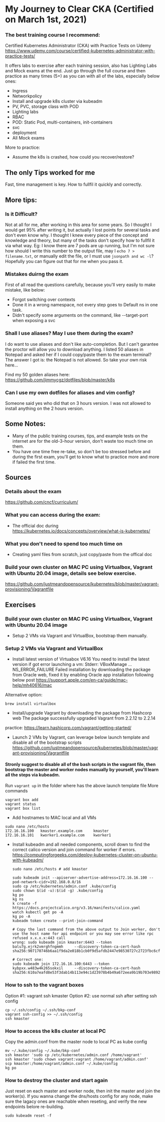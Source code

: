 # My Journey to Clear CKA (Certified on March 1st, 2021)

### The best training course I recommend:

Certified Kubernetes Administrator (CKA) with Practice Tests on Udemy
https://www.udemy.com/course/certified-kubernetes-administrator-with-practice-tests/

It offers labs to exercise after each training session, also has Lighting Labs and Mock exams at the end.
Just go through the full course and then practice as many times (5+) as you can with all of the labs, especially below ones:

* Ingress
* Networkpolicy
* Install and upgrade k8s cluster via kubeadm
* PV, PVC, storage class with POD
* Lighting labs
* RBAC
* POD: Static Pod, multi-containers, init-containers
* svc
* deployment
* All Mock exams

More to practice:
* Assume the k8s is crashed, how could you recover/restore?

## The only Tips worked for me
Fast, time management is key. How to fullfil it quickly and correctly.

## More tips:

### Is it Difficult?
Not at all for me, after working in this area for some years. So I thought I would get 95% after writing it, but actually I lost points for several tasks and don't even know why. I thought I knew every piece of the concept and knowledge and theory, but many of the tasks don't specify how to fullfil it via what way. Eg: I know there are 7 pods are up running, but I'm not sure how should I write this number to the output file, may I `echo 7 > filename.txt`, or manually edit the file, or I must use `jsonpath and wc -l`? Hopefully you can figure out that for me when you pass it. 

### Mistakes duirng the exam
First of all read the questions carefully, because you'll very easily to make mistake, like below:
* Forgot switching over contexts
* Done it in a wrong namespace, not every step goes to Default ns in one task.
* Didn't specify some arguments on the command, like --target-port when exposing a svc

### Shall I use aliases? May I use them during the exam?
I do want to use aliases and don't like auto-completion. But I can't garantee the proctor will allow you to download anything. I listed 50 aliases in Notepad and asked her if I could copy/paste them to the exam terminal? The answer I got is: the Notepad is not allowed. So take your own risk here...

Find my 50 golden aliases here: https://github.com/jimmycgz/dotfiles/blob/master/k8s

### Can I use my own dotfiles for aliases and vim config?
Someone said yes who did that on 3 hours version. I was not allowed to install anything on the 2 hours version. 

## Some Notes: 
* Many of the public training courses, tips, and example tests on the internet are for the old-3-hour version, don't waste too much time on them.
* You have one time free re-take, so don't be too stressed before and during the first exam, you'll get to know what to practice more and more if failed the first time.


## Sources

### Details about the exam
https://github.com/cncf/curriculum/

### What you can access during the exam:
* The official doc during
https://kubernetes.io/docs/concepts/overview/what-is-kubernetes/

### What you don't need to spend too much time on
* Creating yaml files from scratch, just copy/paste from the offical doc

### Build your own cluster on MAC PC using Virtualbox, Vagrant with Ubuntu 20.04 image, details see below exercise.
https://github.com/justmeandopensource/kubernetes/blob/master/vagrant-provisioning/Vagrantfile

## Exercises

### Build your own cluster on MAC PC using Virtualbox, Vagrant with Ubuntu 20.04 image
* Setup 2 VMs via Vagrant and VirtualBox, bootstrap them manually. 

### Setup 2 VMs via Vagrant and VirtualBox 
* Install latest version of Virtuabox  V6.16
You need to install the latest version if got error launching a vm: Stderr: VBoxManage ... NS_ERROR_FAILURE 
Failed installation by downloading the package from Oracle web, fixed it by enabling Oracle app installation following below post
https://support.apple.com/en-ca/guide/mac-help/mh40616/mac

Alternative option: 
``` 
brew install virtualbox
```

* Install/upgrade Vagrant by downloading the package from Hashcorp web
The package successfully upgraded Vagrant from 2.2.12 to 2.2.14

practice: https://learn.hashicorp.com/vagrant/getting-started/

* Launch 2 VMs by Vagrant, can leverage below launch template and disable all of the bootstrap scripts
https://github.com/justmeandopensource/kubernetes/blob/master/vagrant-provisioning/Vagrantfile

#### Stronly suggest to disable all of the bash scripts in the vagrant file, then bootstrap the master and worker nodes manually by yourself, you'll learn all the steps via kubeadm.

Run `vagrant up` in the folder where has the above launch template file
More commands
```
vagrant box add
vagrant status
vagrant box list
```

* Add hostnames to MAC local and all VMs
```
sudo nano /etc/hosts
172.16.16.100   kmaster.example.com     kmaster
172.16.16.101   kworker1.example.com    kworker1
```

* Install kubeadm and all needed components, scroll down to find the correct calico version and join command for worker if errors.
https://computingforgeeks.com/deploy-kubernetes-cluster-on-ubuntu-with-kubeadm/

  ```
  sudo nano /etc/hosts # add kmaster
  
  sudo kubeadm init --apiserver-advertise-address=172.16.16.100 --pod-network-cidr=192.168.0.0/16 
  sudo cp /etc/kubernetes/admin.conf .kube/config
  sudo chown $(id -u):$(id -g) .kube/config
  kg po
  kg ns
  k create -f https://docs.projectcalico.org/v3.16/manifests/calico.yaml  
  watch kubectl get po -A
  kg po -A
  kubeadm token create --print-join-command
  
  # Copy the last command from the above output to Join worker, don't use the host name for api endpoint or you may see error like rpc refused x.x.x.x:443 call
  wrong: sudo kubeadm join kmaster:6443 --token balu7g.ejrk2vmrghfngmmh     --discovery-token-ca-cert-hash sha256:907170746b6aa1f9da2e018b1cb0f9d5afdb2447e98530727c2723fbc6cfb1f1

  # Correct one:
  sudo kubeadm join 172.16.16.100:6443 --token kybpxx.w483w4k265sokxil     --discovery-token-ca-cert-hash sha256:610a7eafd8e53f3dab14b113e94c1d23978b4b49a672eea9b19b703e989249be
  ```
### How to ssh to the vagrant boxes

Option #1: vagrant ssh kmaster
Option #2: use normal ssh after setting ssh config
```
cp ~/.ssh/config ~/.ssh/bkp-conf
vagrant ssh-config >> ~/.ssh/config
ssh kmaster
```

### How to access the k8s cluster at local PC
Copy the admin.conf from the master node to local PC as kube config
```
mv ~/.kube/config ~/.kube/bkp-conf
ssh kmaster 'sudo cp /etc/kubernetes/admin.conf /home/vagrant'
ssh kmaster 'sudo chown vagrant:vagrant /home/vagrant/admin.conf'
scp kmaster:/home/vagrant/admin.conf ~/.kube/config
kg po
```

### How to destroy the cluster and start again
Just reset on each master and worker node, then init the master and join the worker(s). If you wanna change the dns/hosts config for any node, make sure the lagacy ones are reachable when reseting, and verify the new endpoints belore re-building. 
```
sudo kubeadm reset -f
```
